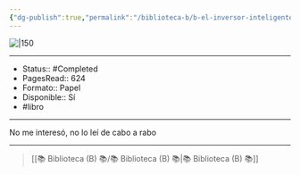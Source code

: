 ```yaml
---
{"dg-publish":true,"permalink":"/biblioteca-b/b-el-inversor-inteligente/"}
---
```



![|150](http://books.google.com/books/content?id=uy9hqR1JbdkC&printsec=frontcover&img=1&zoom=1&edge=curl&source=gbs_api)

---

- Status:: #Completed 
- PagesRead:: 624 
- Formato:: Papel
- Disponible:: Sí
- #libro 

---

No me interesó, no lo leí de cabo a rabo

---

> [[📚 Biblioteca (B) 📚/📚 Biblioteca (B) 📚\|📚 Biblioteca (B) 📚]]